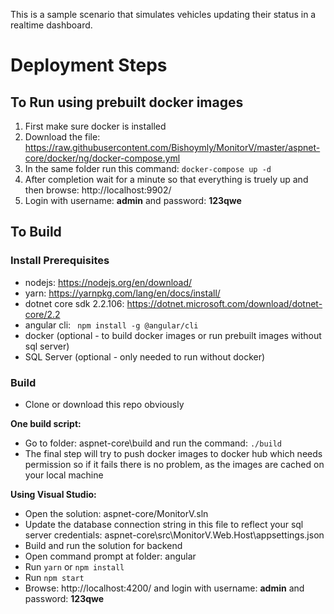 This is a sample scenario that simulates vehicles updating their status in a realtime dashboard.

# Deployment Steps
## To Run using prebuilt docker images
1. First make sure docker is installed 
2. Download the file: https://raw.githubusercontent.com/Bishoymly/MonitorV/master/aspnet-core/docker/ng/docker-compose.yml
3. In the same folder run this command: ``` docker-compose up -d ```
4. After completion wait for a minute so that everything is truely up and then browse: http://localhost:9902/ 
5. Login with username: **admin** and password: **123qwe**

## To Build
### Install Prerequisites
- nodejs: https://nodejs.org/en/download/
- yarn: https://yarnpkg.com/lang/en/docs/install/
- dotnet core sdk 2.2.106: https://dotnet.microsoft.com/download/dotnet-core/2.2
- angular cli: ``` npm install -g @angular/cli```
- docker (optional - to build docker images or run prebuilt images without sql server)
- SQL Server (optional - only needed to run without docker)

### Build
- Clone or download this repo obviously

**One build script:**
- Go to folder: aspnet-core\build and run the command: ``` ./build ```
- The final step will try to push docker images to docker hub which needs permission so if it fails there is no problem, as the images are cached on your local machine

**Using Visual Studio:**
- Open the solution: aspnet-core/MonitorV.sln
- Update the database connection string in this file to reflect your sql server credentials: aspnet-core\src\MonitorV.Web.Host\appsettings.json
- Build and run the solution for backend
- Open command prompt at folder: angular
- Run ```yarn``` or ```npm install```
- Run ```npm start```
- Browse: http://localhost:4200/ and login with username: **admin** and password: **123qwe**
